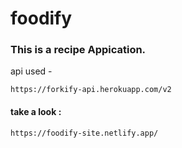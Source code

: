 # foodify
### This is a recipe Appication.

api used - 
```
https://forkify-api.herokuapp.com/v2
```
#### take a look :
```
https://foodify-site.netlify.app/
```
